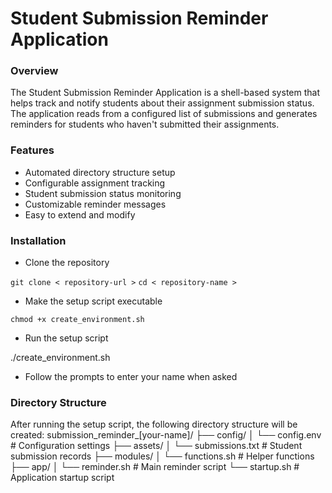 # Student Submission Reminder Application

### Overview

The Student Submission Reminder Application is a shell-based system that helps track and notify students about their assignment submission status. The application reads from a configured list of submissions and generates reminders for students who haven't submitted their assignments.


### Features

- Automated directory structure setup
- Configurable assignment tracking
- Student submission status monitoring
- Customizable reminder messages
- Easy to extend and modify

### Installation

- Clone the repository

``` git clone < repository-url > ```
```cd < repository-name > ```

- Make the setup script executable

``` chmod +x create_environment.sh ```

- Run the setup script

./create_environment.sh

- Follow the prompts to enter your name when asked

### Directory Structure
After running the setup script, the following directory structure will be created:
submission_reminder_[your-name]/
├── config/
│   └── config.env         # Configuration settings
├── assets/
│   └── submissions.txt    # Student submission records
├── modules/
│   └── functions.sh       # Helper functions
├── app/
│   └── reminder.sh        # Main reminder script
└── startup.sh            # Application startup script
